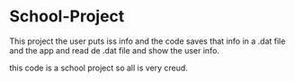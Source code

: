 # School-Project

This project the user puts iss info and the code saves that info in a .dat file and the app and read de .dat file and show the user info.

this code is a school project so all is very creud.
